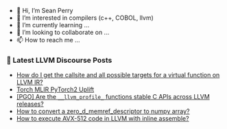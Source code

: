 - 👋 Hi, I’m Sean Perry
- 👀 I’m interested in compilers (c++, COBOL, llvm)
- 🌱 I’m currently learning ...
- 💞️ I’m looking to collaborate on ...
- 📫 How to reach me ...

<!---
s66perry/s66perry is a ✨ special ✨ repository because its `README.md` (this file) appears on your GitHub profile.
You can click the Preview link to take a look at your changes.
--->
### 📕 Latest LLVM Discourse Posts

<!-- DISCOURSE-LLVM:START -->
- [How do I get the callsite and all possible targets for a virtual function on LLVM IR?](https://discourse.llvm.org/t/how-do-i-get-the-callsite-and-all-possible-targets-for-a-virtual-function-on-llvm-ir/75812#post_6)
- [Torch MLIR PyTorch2 Uplift](https://discourse.llvm.org/t/torch-mlir-pytorch2-uplift/74000?page=2#post_25)
- [[PGO] Are the `__llvm_profile_` functions stable C APIs across LLVM releases?](https://discourse.llvm.org/t/pgo-are-the-llvm-profile-functions-stable-c-apis-across-llvm-releases/75832#post_2)
- [How to convert a zero_d_memref_descriptor to numpy array?](https://discourse.llvm.org/t/how-to-convert-a-zero-d-memref-descriptor-to-numpy-array/75635#post_2)
- [How to execute AVX-512 code in LLVM with inline assemble?](https://discourse.llvm.org/t/how-to-execute-avx-512-code-in-llvm-with-inline-assemble/75841#post_1)
<!-- DISCOURSE-LLVM:END -->
